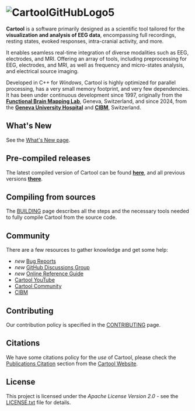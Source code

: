 # ![CartoolGitHubLogo5](https://github.com/DenisBrunet/Cartool/assets/145106558/60ad91e9-8f4b-4765-a68b-b6b4c7c14af3)
**Cartool** is a software primarily designed as a scientific tool tailored for the **visualization and analysis of EEG data**, encompassing full recordings, resting states, evoked responses, intra-cranial activity, and more.

It enables seamless real-time integration of diverse modalities such as EEG, electrodes, and MRI. Offering an array of tools, including preprocessing for EEG, electrodes, and MRI, as well as frequency and micro-states analysis, and electrical source imaging.

Developed in C++ for _Windows_, Cartool is highly optimized for parallel processing, has a very small memory footprint, and very few dependencies. It has been under continuous development since 1997, originally from the [**Functional Brain Mapping Lab**](https://www.google.ch/search?q="functional+brain+mapping"+fbmlab+geneva), Geneva, Switzerland, and since 2024, from the [**Geneva University Hospital**](https://www.unige.ch/medecine/neucli/groupes-de-recherche/serge-vulliemoz) and [**CIBM**](https://cibm.ch/research/software/), Switzerland.

## What's New
See the [What's New page](WHATSNEW.md).

## Pre-compiled releases
The latest compiled version of Cartool can be found **[here](https://github.com/DenisBrunet/Cartool/releases/latest)**, and all previous versions **[there](https://github.com/DenisBrunet/Cartool/releases)**.

## Compiling from sources
The [BUILDING](https://github.com/DenisBrunet/Cartool/blob/main/BUILDING.md) page describes all the steps and the necessary tools needed to fully compile Cartool from the source code.

## Community
There are a few resources to gather knowledge and get some help:
- _new_ [Bug Reports](https://github.com/DenisBrunet/Cartool/issues)
- _new_ [GitHub Discussions Group](https://github.com/DenisBrunet/Cartool/discussions)
- _new_ [Online Reference Guide](https://denisbrunet.github.io/Cartool/ReferenceGuide/index.html)
- [Cartool YouTube](https://www.youtube.com/channel/UC7S3IgUeYplmrh3ji3ZK1Lw)
- [Cartool Community](https://sites.google.com/site/cartoolcommunity)
- [CIBM](https://cibm.ch/)

## Contributing
Our contribution policy is specified in the [CONTRIBUTING](https://github.com/DenisBrunet/Cartool/blob/main/CONTRIBUTING.md) page.

## Citations
We have some citations policy for the _use_ of Cartool, please check the [Publications Citation](https://sites.google.com/site/cartoolcommunity/requirements#h.gxcqq7dlq88b) section from the [Cartool Website](https://cartoolcommunity.unige.ch).

## License
This project is licensed under the _Apache License Version 2.0_ - see the [LICENSE.txt](https://github.com/DenisBrunet/Cartool/blob/main/LICENSE.txt) file for details.
